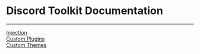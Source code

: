 # Discord Toolkit Documentation
---------------------------------------------------
[Injection](https://github.com/Discord-Toolkit-Official/Discord-Toolkit-Public/blob/main/Documentation/Injection.js)  
[Custom Plugins](https://github.com/Discord-Toolkit-Official/Discord-Toolkit-Public/blob/main/Documentation/customPlugin.js)  
[Custom Themes](https://github.com/Discord-Toolkit-Official/Discord-Toolkit-Public/blob/main/Documentation/customTheme.js)  
